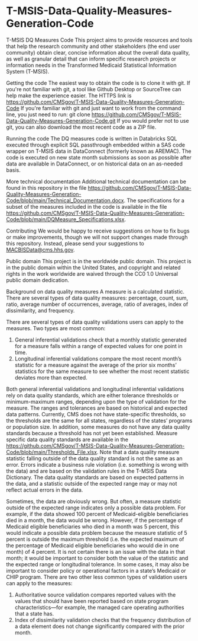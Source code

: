# T-MSIS-Data-Quality-Measures-Generation-Code

T-MSIS DQ Measures Code
This project aims to provide resources and tools that help the research community and other stakeholders (the end user community) obtain clear, concise information about the overall data quality, as well as granular detail that can inform specific research projects or information needs in the Transformed Medicaid Statistical Information System (T-MSIS).

Getting the code
The easiest way to obtain the code is to clone it with git. If you're not familiar with git, a tool like Github Desktop or SourceTree can help make the experience easier. The HTTPS link is https://github.com/CMSgov/T-MSIS-Data-Quality-Measures-Generation-Code
If you're familiar with git and just want to work from the command line, you just need to run:
git clone https://github.com/CMSgov/T-MSIS-Data-Quality-Measures-Generation-Code.git
If you would prefer not to use git, you can also download the most recent code as a ZIP file.

Running the code
The DQ measures code is written in Databricks SQL executed through explicit SQL passthrough embedded within a SAS code wrapper on T-MSIS data in DataConnect (formerly known as AREMAC).
The code is executed on new state month submissions as soon as possible after data are available in DataConnect, or on historical data on an as-needed basis. 

More technical documentation 
Additional technical documentation can be found in this repository in the file https://github.com/CMSgov/T-MSIS-Data-Quality-Measures-Generation-Code/blob/main/Technical_Documentation.docx.
The specifications for a subset of the measures included in the code is available in the file https://github.com/CMSgov/T-MSIS-Data-Quality-Measures-Generation-Code/blob/main/DQMeasure_Specifications.xlsx.

Contributing
We would be happy to receive suggestions on how to fix bugs or make improvements, though we will not support changes made through this repository. Instead, please send your suggestions to MACBISData@cms.hhs.gov.

Public domain
This project is in the worldwide public domain.
This project is in the public domain within the United States, and copyright and related rights in the work worldwide are waived through the CC0 1.0 Universal public domain dedication.

Background on data quality measures
A measure is a calculated statistic. There are several types of data quality measures: percentage, count, sum, ratio, average number of occurrences, average, ratio of averages, index of dissimilarity, and frequency.

There are several types of data quality validations users can apply to the measures. Two types are most common: 
1.	General inferential validations check that a monthly statistic generated for a measure falls within a range of expected values for one point in time. 
2.	Longitudinal inferential validations compare the most recent month’s statistic for a measure against the average of the prior six months’ statistics for the same measure to see whether the most recent statistic deviates more than expected. 

Both general inferential validations and longitudinal inferential validations rely on data quality standards, which are either tolerance thresholds or minimum-maximum ranges, depending upon the type of validation for the measure. The ranges and tolerances are based on historical and expected data patterns. Currently, CMS does not have state-specific thresholds, so the thresholds are the same for all states, regardless of the states’ programs or population size. In addition, some measures do not have any data quality standards because a threshold has not yet been established. Measure specific data quality standards are available in the https://github.com/CMSgov/T-MSIS-Data-Quality-Measures-Generation-Code/blob/main/Thresholds_File.xlsx.
Note that a data quality measure statistic falling outside of the data quality standard is not the same as an error. Errors indicate a business rule violation (i.e. something is wrong with the data) and are based on the validation rules in the T-MSIS Data Dictionary. The data quality standards are based on expected patterns in the data, and a statistic outside of the expected range may or may not reflect actual errors in the data.

Sometimes, the data are obviously wrong. But often, a measure statistic outside of the expected range indicates only a possible data problem. For example, if the data showed 100 percent of Medicaid-eligible beneficiaries died in a month, the data would be wrong. However, if the percentage of Medicaid eligible beneficiaries who died in a month was 5 percent, this would indicate a possible data problem because the measure statistic of 5 percent is outside the maximum threshold (i.e. the expected maximum of the percentage of Medicaid eligible beneficiaries who would die in one month) of 4 percent. It is not certain  there is an issue with the data in that month; it would be important to consider both the value of the statistic and the expected range or longitudinal tolerance. In some cases, it may also be important to consider policy or operational factors in a state’s Medicaid or CHIP program.
There are two other less common types of validation users can apply to the measures:
1.	Authoritative source validation compares reported values with the values that should have been reported based on state program characteristics—for example, the managed care operating authorities that a state has. 
2.	Index of dissimilarity validation checks that the frequency distribution of a data element does not change significantly compared with the prior month. 
